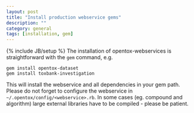 ```yaml
---
layout: post
title: "Install production webservice gems"
description: ""
category: general
tags: [installation, gem]
---
```

{% include JB/setup %}
The installation of opentox-webservices is straightforward with the `gem` command, e.g.

    gem install opentox-dataset 
    gem install toxbank-investigation

This will install the webservice and all dependencies in your gem path.
Please do not forget to configure the webservice in `~/.opentox/config/<webservice>.rb`.
In some cases (eg. compound and algorithm) large external libraries have to be compiled - please be patient.
